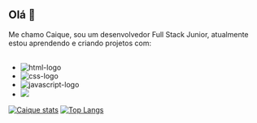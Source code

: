 ## Olá 👋

 Me chamo Caique, sou um desenvolvedor Full Stack Junior, atualmente estou aprendendo e criando projetos com:
<br>
<br>
- <img src="https://img.shields.io/badge/HTML5-E34F26?style=for-the-badge&logo=html5&logoColor=white" alt="html-logo" />
- <img src="https://img.shields.io/badge/CSS3-1572B6?style=for-the-badge&logo=css3&logoColor=white" alt="css-logo" />
- <img src="https://img.shields.io/badge/JavaScript-F7DF1E?style=for-the-badge&logo=javascript&logoColor=black" alt="javascript-logo" />
- <img src="https://img.shields.io/badge/React-20232A?style=for-the-badge&logo=react&logoColor=61DAFB" />

[![Caique stats](https://github-readme-stats.vercel.app/api?username=caique-couto)](https://github.com/anuraghazra/github-readme-stats)
[![Top Langs](https://github-readme-stats.vercel.app/api/top-langs/?username=caique-couto)](https://github.com/anuraghazra/github-readme-stats)

